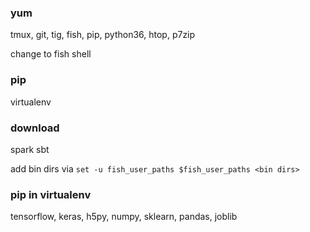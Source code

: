 ### yum

tmux, git, tig, fish, pip, python36, htop, p7zip

change to fish shell

### pip

virtualenv

### download

spark
sbt

add bin dirs via `set -u fish_user_paths $fish_user_paths <bin dirs>`

### pip in virtualenv

tensorflow, keras, h5py, numpy, sklearn, pandas, joblib
